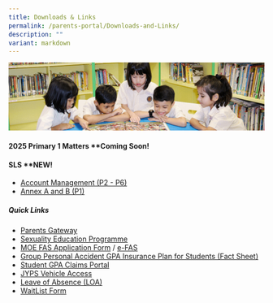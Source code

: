 ```yaml
---
title: Downloads & Links
permalink: /parents-portal/Downloads-and-Links/
description: ""
variant: markdown
---
```

![](/images/banner.gif)


#### **2025 Primary 1 Matters&nbsp;\*\*Coming Soon!**



#### **SLS&nbsp;\*\*NEW!**

*   [Account Management (P2 - P6)](/files/SLS%20AccountManagement.pdf)
*   [Annex A and B (P1)](/files/2Annex%20A%20and%20B%20for%20SLS_P1.pdf)


##### **Quick Links**

*   [Parents Gateway](/files/parentsgateway.pdf)<br>
*   [Sexuality Education Programme](/departments/CCE/Sexuality-Education-Programme-SEd/)<br>
*   [MOE FAS Application Form](/files/document1_2024%20moe%20fas%20application%20form.pdf) / [e-FAS](https://go.gov.sg/moe-efas)<br>
*   [Group Personal Accident GPA Insurance Plan for Students (Fact Sheet)](/files/Product_Fact_Sheet__Year_2024_May__Revised.pdf)<br>
*   [Student GPA Claims Portal](https://studentgpa.incomegroupins.com.sg/)<br>
*   [JYPS Vehicle Access](https://go.gov.sg/jyps-vehicle-access)     <br> 
*   [Leave of Absence (LOA)](https://go.gov.sg/jyps-loa)<br>
*   [WaitList Form](https://go.gov.sg/jypswaitlistform)